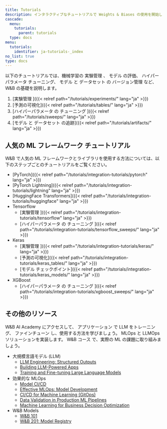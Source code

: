 ```yaml
---
title: Tutorials
description: インタラクティブなチュートリアルで Weights & Biases の使用を開始しましょう。
cascade:
  menu:
    tutorials:
      parent: tutorials
  type: docs
menu:
  tutorials:
    identifier: ja-tutorials-_index
no_list: true
type: docs
---
```


以下のチュートリアルでは、機械学習の 実験管理 、 モデル の評価、 ハイパーパラメータ チューニング、 モデル と データセット の バージョン管理 など、 W&B の基礎を説明します。

1. [実験管理 ]({{< relref path="/tutorials/experiments/" lang="ja" >}})
2. [予測の可視化]({{< relref path="/tutorials/tables/" lang="ja" >}})
3. [ハイパーパラメータ の チューニング ]({{< relref path="/tutorials/sweeps/" lang="ja" >}})
4. [モデル と データセット の追跡]({{< relref path="/tutorials/artifacts/" lang="ja" >}})

## 人気の ML フレームワーク チュートリアル
W&B で人気の ML フレームワークとライブラリを使用する方法については、以下のステップごとのチュートリアルをご覧ください。

- [PyTorch]({{< relref path="/tutorials/integration-tutorials/pytorch" lang="ja" >}})
- [PyTorch Lightning]({{< relref path="/tutorials/integration-tutorials/lightning" lang="ja" >}})
- [HuggingFace Transformers]({{< relref path="/tutorials/integration-tutorials/huggingface" lang="ja" >}})
- Tensorflow
    - [実験管理 ]({{< relref path="/tutorials/integration-tutorials/tensorflow" lang="ja" >}})
    - [ハイパーパラメータ の チューニング ]({{< relref path="/tutorials/integration-tutorials/tensorflow_sweeps/" lang="ja" >}})
- Keras
    - [実験管理 ]({{< relref path="/tutorials/integration-tutorials/keras/" lang="ja" >}})
    - [予測の可視化]({{< relref path="/tutorials/integration-tutorials/keras_tables/" lang="ja" >}})
    - [モデル チェックポイント]({{< relref path="/tutorials/integration-tutorials/keras_models/" lang="ja" >}})
- XGBoost
    - [ハイパーパラメータ の チューニング ]({{< relref path="/tutorials/integration-tutorials/xgboost_sweeps/" lang="ja" >}})

## その他のリソース

W&B AI Academy にアクセスして、 アプリケーション で LLM をトレーニング、 ファインチューン し、使用する方法を学びましょう。 MLOps と LLMOps ソリューションを実装します。 W&B コース で、実際の ML の課題に取り組みましょう。

- 大規模言語モデル (LLM)
    - [LLM Engineering: Structured Outputs](https://www.wandb.courses/courses/steering-language-models?utm_source=wandb_docs&utm_medium=code&utm_campaign=tutorials)
    - [Building LLM-Powered Apps](https://www.wandb.courses/courses/building-llm-powered-apps?utm_source=wandb_docs&utm_medium=code&utm_campaign=tutorials)
    - [Training and Fine-tuning Large Language Models](https://www.wandb.courses/courses/training-fine-tuning-LLMs?utm_source=wandb_docs&utm_medium=code&utm_campaign=tutorials)
- 効果的な MLOps
    - [Model CI/CD](https://www.wandb.courses/courses/enterprise-model-management?utm_source=wandb_docs&utm_medium=code&utm_campaign=tutorials)
    - [Effective MLOps: Model Development](https://www.wandb.courses/courses/effective-mlops-model-development?utm_source=wandb_docs&utm_medium=code&utm_campaign=tutorials)
    - [CI/CD for Machine Learning (GitOps)](https://www.wandb.courses/courses/ci-cd-for-machine-learning?utm_source=wandb_docs&utm_medium=code&utm_campaign=tutorials)
    - [Data Validation in Production ML Pipelines](https://www.wandb.courses/courses/data-validation-for-machine-learning?utm_source=wandb_docs&utm_medium=code&utm_campaign=tutorials)
    - [Machine Learning for Business Decision Optimization](https://www.wandb.courses/courses/decision-optimization?utm_source=wandb_docs&utm_medium=code&utm_campaign=tutorials)
- W&B Models
    - [W&B 101](https://wandb.ai/site/courses/101/?utm_source=wandb_docs&utm_medium=code&utm_campaign=tutorials)
    - [W&B 201: Model Registry](https://www.wandb.courses/courses/201-model-registry?utm_source=wandb_docs&utm_medium=code&utm_campaign=tutorials)
